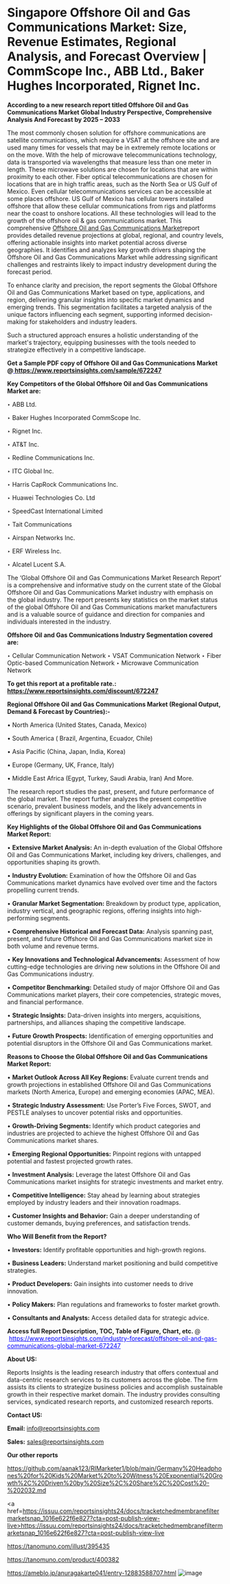 # Singapore Offshore Oil and Gas Communications Market: Size, Revenue Estimates, Regional Analysis, and Forecast Overview | CommScope Inc., ABB Ltd., Baker Hughes Incorporated, Rignet Inc.

<strong>According to a new research report titled Offshore Oil and Gas Communications Market Global Industry Perspective, Comprehensive Analysis And Forecast by 2025 – 2033</strong>

The most commonly chosen solution for offshore communications are satellite communications, which require a VSAT at the offshore site and are used many times for vessels that may be in extremely remote locations or on the move. With the help of microwave telecommunications technology, data is transported via wavelengths that measure less than one meter in length. These microwave solutions are chosen for locations that are within proximity to each other. Fiber optical telecommunications are chosen for locations that are in high traffic areas, such as the North Sea or US Gulf of Mexico. Even cellular telecommunications services can be accessible at some places offshore. US Gulf of Mexico has cellular towers installed offshore that allow these cellular communications from rigs and platforms near the coast to onshore locations. All these technologies will lead to the growth of the offshore oil & gas communications market. This comprehensive <a href=https://www.reportsinsights.com/sample/672247>Offshore Oil and Gas Communications Market</a>report provides detailed revenue projections at global, regional, and country levels, offering actionable insights into market potential across diverse geographies. It identifies and analyzes key growth drivers shaping the Offshore Oil and Gas Communications Market while addressing significant challenges and restraints likely to impact industry development during the forecast period.

To enhance clarity and precision, the report segments the Global Offshore Oil and Gas Communications Market based on type, applications, and region, delivering granular insights into specific market dynamics and emerging trends. This segmentation facilitates a targeted analysis of the unique factors influencing each segment, supporting informed decision-making for stakeholders and industry leaders.

Such a structured approach ensures a holistic understanding of the market's trajectory, equipping businesses with the tools needed to strategize effectively in a competitive landscape.

<strong>Get a Sample PDF copy of Offshore Oil and Gas Communications Market </strong><strong>@<a href=https://www.reportsinsights.com/sample/672247 style=color:#0000ff;> https://www.reportsinsights.com/sample/672247</a></strong></font>

<strong>Key Competitors of the Global Offshore Oil and Gas Communications Market are:</strong>

‣ ABB Ltd.

‣ Baker Hughes Incorporated CommScope Inc.

‣ Rignet Inc.

‣ AT&T Inc.

‣ Redline Communications Inc.

‣ ITC Global Inc.

‣ Harris CapRock Communications Inc.

‣ Huawei Technologies Co. Ltd

‣ SpeedCast International Limited

‣ Tait Communications

‣ Airspan Networks Inc.

‣ ERF Wireless Inc.

‣ Alcatel Lucent S.A.

The ‘Global Offshore Oil and Gas Communications Market Research Report’ is a comprehensive and informative study on the current state of the Global Offshore Oil and Gas Communications Market industry with emphasis on the global industry. The report presents key statistics on the market status of the global Offshore Oil and Gas Communications market manufacturers and is a valuable source of guidance and direction for companies and individuals interested in the industry.

<strong>Offshore Oil and Gas Communications Industry Segmentation covered are:</strong>

‣ Cellular Communication Network
‣ VSAT Communication Network
‣ Fiber Optic-based Communication Network
‣ Microwave Communication Network

<strong>To get this report at a profitable rate.: <a href=https://www.reportsinsights.com/discount/672247 style=color:#0000ff;>https://www.reportsinsights.com/discount/672247</a></strong></font>

<strong>Regional Offshore Oil and Gas Communications Market (Regional Output, Demand &amp; Forecast by Countries):-</strong>

• North America (United States, Canada, Mexico)

• South America ( Brazil, Argentina, Ecuador, Chile)

• Asia Pacific (China, Japan, India, Korea)

• Europe (Germany, UK, France, Italy)

• Middle East Africa (Egypt, Turkey, Saudi Arabia, Iran) And More.

The research report studies the past, present, and future performance of the global market. The report further analyzes the present competitive scenario, prevalent business models, and the likely advancements in offerings by significant players in the coming years.

<strong>Key Highlights of the Global Offshore Oil and Gas Communications Market Report:</strong>

• <strong>Extensive Market Analysis:</strong> An in-depth evaluation of the Global Offshore Oil and Gas Communications Market, including key drivers, challenges, and opportunities shaping its growth.

• <strong>Industry Evolution:</strong> Examination of how the Offshore Oil and Gas Communications market dynamics have evolved over time and the factors propelling current trends.

• <strong>Granular Market Segmentation:</strong> Breakdown by product type, application, industry vertical, and geographic regions, offering insights into high-performing segments.

• <strong>Comprehensive Historical and Forecast Data:</strong> Analysis spanning past, present, and future Offshore Oil and Gas Communications market size in both volume and revenue terms.

• <strong>Key Innovations and Technological Advancements:</strong> Assessment of how cutting-edge technologies are driving new solutions in the Offshore Oil and Gas Communications industry.

• <strong>Competitor Benchmarking:</strong> Detailed study of major Offshore Oil and Gas Communications market players, their core competencies, strategic moves, and financial performance.

• <strong>Strategic Insights:</strong> Data-driven insights into mergers, acquisitions, partnerships, and alliances shaping the competitive landscape.

• <strong>Future Growth Prospects:</strong> Identification of emerging opportunities and potential disruptors in the Offshore Oil and Gas Communications market.

<strong>Reasons to Choose the Global Offshore Oil and Gas Communications Market Report:</strong>

• <strong>Market Outlook Across All Key Regions:</strong> Evaluate current trends and growth projections in established Offshore Oil and Gas Communications markets (North America, Europe) and emerging economies (APAC, MEA).

• <strong>Strategic Industry Assessment:</strong> Use Porter’s Five Forces, SWOT, and PESTLE analyses to uncover potential risks and opportunities.

• <strong>Growth-Driving Segments:</strong> Identify which product categories and industries are projected to achieve the highest Offshore Oil and Gas Communications market shares.

• <strong>Emerging Regional Opportunities:</strong> Pinpoint regions with untapped potential and fastest projected growth rates.

• <strong>Investment Analysis:</strong> Leverage the latest Offshore Oil and Gas Communications market insights for strategic investments and market entry.

• <strong>Competitive Intelligence:</strong> Stay ahead by learning about strategies employed by industry leaders and their innovation roadmaps.

• <strong>Customer Insights and Behavior:</strong> Gain a deeper understanding of customer demands, buying preferences, and satisfaction trends.

<strong>Who Will Benefit from the Report?</strong>

• <strong>Investors:</strong> Identify profitable opportunities and high-growth regions.

• <strong>Business Leaders:</strong> Understand market positioning and build competitive strategies.

• <strong>Product Developers:</strong> Gain insights into customer needs to drive innovation.

• <strong>Policy Makers:</strong> Plan regulations and frameworks to foster market growth.

• <strong>Consultants and Analysts:</strong> Access detailed data for strategic advice.
</ul>
<strong>Access full Report Description, TOC, Table of Figure, Chart, etc. </strong>@  <a href=https://www.reportsinsights.com/industry-forecast/offshore-oil-and-gas-communications-global-market-672247 style=color:#0000ff;>https://www.reportsinsights.com/industry-forecast/offshore-oil-and-gas-communications-global-market-672247</a></font>

<strong><strong>About US</strong>:</strong>

Reports Insights is the leading research industry that offers contextual and data-centric research services to its customers across the globe. The firm assists its clients to strategize business policies and accomplish sustainable growth in their respective market domain. The industry provides consulting services, syndicated research reports, and customized research reports.

<strong>Contact US:</strong>

<p class=""""><b>Email:</b> <a href=mailto:info@reportsinsights.com>info@reportsinsights.com</a></p>
<p class=""""><b>Sales:</b> <a href=mailto:sales@reportsinsights.com>sales@reportsinsights.com</a></p>

<strong>Our other reports</strong>

<a href=https://github.com/aanak123/RIMarketer1/blob/main/Germany%20Headphones%20for%20Kids%20Market%20to%20Witness%20Exponential%20Growth%2C%20Driven%20by%20Size%2C%20Share%2C%20Cost%20-%202032.md>https://github.com/aanak123/RIMarketer1/blob/main/Germany%20Headphones%20for%20Kids%20Market%20to%20Witness%20Exponential%20Growth%2C%20Driven%20by%20Size%2C%20Share%2C%20Cost%20-%202032.md</a>

<a href=https://issuu.com/reportsinsights24/docs/tracketchedmembranefiltermarketsnap_1016e622f6e827?cta=post-publish-view-live>https://issuu.com/reportsinsights24/docs/tracketchedmembranefiltermarketsnap_1016e622f6e827?cta=post-publish-view-live</a>

<a href=https://tanomuno.com/illust/395435>https://tanomuno.com/illust/395435</a>

<a href=https://tanomuno.com/product/400382>https://tanomuno.com/product/400382</a>

<a href=https://ameblo.jp/anuragakarte041/entry-12883588707.html>https://ameblo.jp/anuragakarte041/entry-12883588707.html</a>
![image](https://github.com/user-attachments/assets/863ec795-9f58-435f-8193-3078d475029e)

